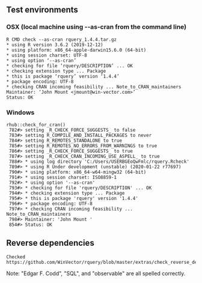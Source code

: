 

## Test environments

### OSX (local machine using --as-cran from the command line)

    R CMD check --as-cran rquery_1.4.4.tar.gz 
    * using R version 3.6.2 (2019-12-12)
    * using platform: x86_64-apple-darwin15.6.0 (64-bit)
    * using session charset: UTF-8
    * using option ‘--as-cran’
    * checking for file ‘rquery/DESCRIPTION’ ... OK
    * checking extension type ... Package
    * this is package ‘rquery’ version ‘1.4.4’
    * package encoding: UTF-8
    * checking CRAN incoming feasibility ... Note_to_CRAN_maintainers
    Maintainer: ‘John Mount <jmount@win-vector.com>’
    Status: OK
    
### Windows

    rhub::check_for_cran()
     782#> setting _R_CHECK_FORCE_SUGGESTS_ to false
     783#> setting R_COMPILE_AND_INSTALL_PACKAGES to never
     784#> setting R_REMOTES_STANDALONE to true
     785#> setting R_REMOTES_NO_ERRORS_FROM_WARNINGS to true
     786#> setting _R_CHECK_FORCE_SUGGESTS_ to true
     787#> setting _R_CHECK_CRAN_INCOMING_USE_ASPELL_ to true
     788#> * using log directory 'C:/Users/USERBGEoQwFmlc/rquery.Rcheck'
     789#> * using R Under development (unstable) (2020-01-22 r77697)
     790#> * using platform: x86_64-w64-mingw32 (64-bit)
     791#> * using session charset: ISO8859-1
     792#> * using option '--as-cran'
     793#> * checking for file 'rquery/DESCRIPTION' ... OK
     794#> * checking extension type ... Package
     795#> * this is package 'rquery' version '1.4.4'
     796#> * package encoding: UTF-8
     797#> * checking CRAN incoming feasibility ... Note_to_CRAN_maintainers
     798#> Maintainer: 'John Mount '
     854#> Status: OK

## Reverse dependencies

    Checked https://github.com/WinVector/rquery/blob/master/extras/check_reverse_dependencies.md

Note: "Edgar F. Codd", "SQL", and "observable" are all spelled correctly.
